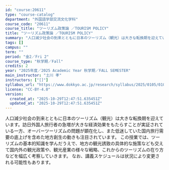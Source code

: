 ```yaml
---
id: "course:20611"
type: "course-catalog"
department: "外国語学部交流文化学科"
course_code: "20611"
course_title: "ツーリズム政策論 ／TOURISM POLICY"
title: "ツーリズム政策論 ／TOURISM POLICY"
summary: "人口減少社会の到来とともに日本のツーリズム（観光）は大きな転換期を迎えています。訪日外国人旅行者の急増が大きな経済効果をもたらすことが実証されている一方、オーバーツーリズムの問題が顕在化し、また低迷していた国内旅行需要の底上げを含めた地方創…"
tags: []
campus: ""
term: ""
period: "金2／Fri 2"
course_type: "秋学期／Fall"
credits: 2
year: "2025年度／2025 Academic Year 秋学期／FALL SEMESTER"
main_instructor: "土川 孝"
instructors: ["[]"]
syllabus_url: "https://www.dokkyo.ac.jp/research/syllabus/2025/0105/0105_20611_ja_JP.html"
license: "CC-BY-4.0"
version:
  created_at: "2025-10-29T12:47:51.635451Z"
  updated_at: "2025-10-29T12:47:51.635451Z"
---
```

人口減少社会の到来とともに日本のツーリズム（観光）は大きな転換期を迎えています。訪日外国人旅行者の急増が大きな経済効果をもたらすことが実証されている一方、オーバーツーリズムの問題が顕在化し、また低迷していた国内旅行需要の底上げを含めた地方創生の動きも注目されています。 この授業では、ツーリズムの基本的知識を学んだうえで、地方の観光誘致の具体的な施策なども交えて国内外の観光政策や、観光産業の様々な戦略、これからのツーリズムの在り方などを幅広く考察していきます。 なお、講義スケジュールは状況により変更される可能性もあります。
